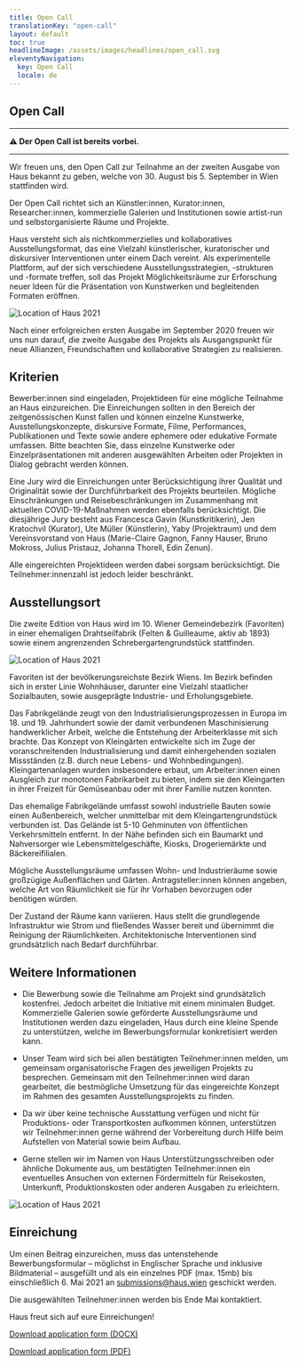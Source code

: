 ```yaml
---
title: Open Call
translationKey: "open-call"
layout: default
toc: true
headlineImage: /assets/images/headlines/open_call.svg
eleventyNavigation:
  key: Open Call
  locale: de
---
```


## Open Call

----

**⚠️ Der Open Call ist bereits vorbei.**

----

Wir freuen uns, den Open Call zur Teilnahme an der zweiten Ausgabe von Haus bekannt zu geben, welche von 30. August bis 5. September in Wien stattfinden wird.

Der Open Call richtet sich an Künstler:innen, Kurator:innen, Researcher:innen, kommerzielle Galerien und Institutionen sowie artist-run und selbstorganisierte Räume und Projekte.

Haus versteht sich als nichtkommerzielles und kollaboratives Ausstellungsformat, das eine Vielzahl künstlerischer, kuratorischer und diskursiver Interventionen unter einem Dach vereint. Als experimentelle Plattform, auf der sich verschiedene Ausstellungsstrategien, -strukturen und -formate treffen, soll das Projekt Möglichkeitsräume zur Erforschung neuer Ideen für die Präsentation von Kunstwerken und begleitenden Formaten eröffnen.

![Location of Haus 2021](/assets/images/location/IMG_9300.png)

Nach einer erfolgreichen ersten Ausgabe im September 2020 freuen wir uns nun darauf, die zweite Ausgabe des Projekts als Ausgangspunkt für neue Allianzen, Freundschaften und kollaborative Strategien zu realisieren.

## Kriterien

Bewerber:innen sind eingeladen, Projektideen für eine mögliche Teilnahme an Haus einzureichen. Die Einreichungen sollten in den Bereich der zeitgenössischen Kunst fallen und können einzelne Kunstwerke, Ausstellungskonzepte, diskursive Formate, Filme, Performances, Publikationen und Texte sowie andere ephemere oder edukative Formate umfassen. Bitte beachten Sie, dass einzelne Kunstwerke oder Einzelpräsentationen mit anderen ausgewählten Arbeiten oder Projekten in Dialog gebracht werden können.

Eine Jury wird die Einreichungen unter Berücksichtigung ihrer Qualität und Originalität sowie der Durchführbarkeit des Projekts beurteilen. Mögliche Einschränkungen und Reisebeschränkungen im Zusammenhang mit aktuellen COVID-19-Maßnahmen werden ebenfalls berücksichtigt. Die diesjährige Jury besteht aus Francesca Gavin (Kunstkritikerin), Jen Kratochvil (Kurator), Ute Müller (Künstlerin), Yaby (Projektraum) und dem Vereinsvorstand von Haus (Marie-Claire Gagnon, Fanny Hauser, Bruno Mokross, Julius Pristauz, Johanna Thorell, Edin Zenun).

Alle eingereichten Projektideen werden dabei sorgsam berücksichtigt. Die Teilnehmer:innenzahl ist jedoch leider beschränkt.


## Ausstellungsort

Die zweite Edition von Haus wird im 10. Wiener Gemeindebezirk (Favoriten) in einer ehemaligen Drahtseilfabrik (Felten & Guilleaume, aktiv ab 1893) sowie einem angrenzenden Schrebergartengrundstück stattfinden.

![Location of Haus 2021](/assets/images/location/IMG_9290.png)

Favoriten ist der bevölkerungsreichste Bezirk Wiens. Im Bezirk befinden sich in erster Linie Wohnhäuser, darunter eine Vielzahl staatlicher Sozialbauten, sowie ausgeprägte Industrie- und Erholungsgebiete.

Das Fabrikgelände zeugt von den Industrialisierungsprozessen in Europa im 18. und 19. Jahrhundert sowie der damit verbundenen Maschinisierung handwerklicher Arbeit, welche die Entstehung der Arbeiterklasse mit sich brachte. Das Konzept von Kleingärten entwickelte sich im Zuge der voranschreitenden Industrialisierung und damit einhergehenden sozialen Missständen (z.B. durch neue Lebens- und Wohnbedingungen). Kleingartenanlagen wurden insbesondere erbaut, um Arbeiter:innen einen Ausgleich zur monotonen Fabrikarbeit zu bieten, indem sie den Kleingarten in ihrer Freizeit für Gemüseanbau oder mit ihrer Familie nutzen konnten.

Das ehemalige Fabrikgelände umfasst sowohl industrielle Bauten sowie einen Außenbereich, welcher unmittelbar mit dem Kleingartengrundstück verbunden ist. Das Gelände ist 5-10 Gehminuten von öffentlichen Verkehrsmitteln entfernt. In der Nähe befinden sich ein Baumarkt und Nahversorger wie Lebensmittelgeschäfte, Kiosks, Drogeriemärkte und Bäckereifilialen.

Mögliche Ausstellungsräume umfassen Wohn- und Industrieräume sowie großzügige Außenflächen und Gärten. Antragsteller:innen können angeben, welche Art von Räumlichkeit sie für ihr Vorhaben bevorzugen oder benötigen würden.

Der Zustand der Räume kann variieren. Haus stellt die grundlegende Infrastruktur wie Strom und fließendes Wasser bereit und übernimmt die Reinigung der Räumlichkeiten. Architektonische Interventionen sind grundsätzlich nach Bedarf durchführbar.


## Weitere Informationen

- Die Bewerbung sowie die Teilnahme am Projekt sind grundsätzlich kostenfrei. Jedoch arbeitet die Initiative mit einem minimalen Budget. Kommerzielle Galerien sowie geförderte Ausstellungsräume und Institutionen werden dazu eingeladen, Haus durch eine kleine Spende zu unterstützen, welche im Bewerbungsformular konkretisiert werden kann.

- Unser Team wird sich bei allen bestätigten Teilnehmer:innen melden, um gemeinsam organisatorische Fragen des jeweiligen Projekts zu besprechen. Gemeinsam mit den Teilnehmer:innen wird daran gearbeitet, die bestmögliche Umsetzung für das eingereichte Konzept im Rahmen des gesamten Ausstellungsprojekts zu finden.

- Da wir über keine technische Ausstattung verfügen und nicht für Produktions- oder Transportkosten aufkommen können, unterstützen wir Teilnehmer:innen gerne während der Vorbereitung durch Hilfe beim Aufstellen von Material sowie beim Aufbau.

- Gerne stellen wir im Namen von Haus Unterstützungsschreiben oder ähnliche Dokumente aus, um bestätigten Teilnehmer:innen ein eventuelles Ansuchen von externen Fördermitteln für Reisekosten, Unterkunft, Produktionskosten oder anderen Ausgaben zu erleichtern.

![Location of Haus 2021](/assets/images/location/IMG_9256.png)


## Einreichung

Um einen Beitrag einzureichen, muss das untenstehende Bewerbungsformular – möglichst in Englischer Sprache und inklusive Bildmaterial – ausgefüllt und als ein einzelnes PDF (max. 15mb) bis einschließlich 6. Mai 2021 an <a href="mailto:submissions@haus.wien">submissions@haus.wien</a> geschickt werden.

Die ausgewählten Teilnehmer:innen werden bis Ende Mai kontaktiert.

Haus freut sich auf eure Einreichungen!

<a class="u-nodeco c-button" href="/assets/documents/en_application_form_haus_2021.docx" data-no-swup="true">Download application form (DOCX) <i class="las la-download"></i></a>

<a class="u-nodeco c-button" href="/assets/documents/en_application_form_haus_2021.pdf" data-no-swup="true">Download application form (PDF) <i class="las la-download"></i></a>
